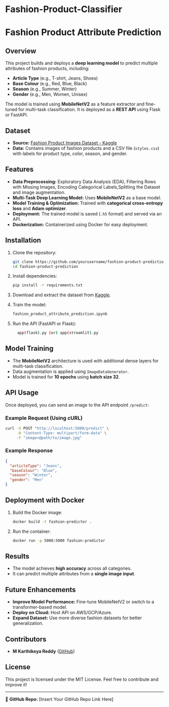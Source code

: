 # Fashion-Product-Classifier
# Fashion Product Attribute Prediction

## Overview
This project builds and deploys a **deep learning model** to predict multiple attributes of fashion products, including:
- **Article Type** (e.g., T-shirt, Jeans, Shoes)
- **Base Colour** (e.g., Red, Blue, Black)
- **Season** (e.g., Summer, Winter)
- **Gender** (e.g., Men, Women, Unisex)

The model is trained using **MobileNetV2** as a feature extractor and fine-tuned for multi-task classification. It is deployed as a **REST API** using Flask or FastAPI.

## Dataset
- **Source:** [Fashion Product Images Dataset - Kaggle](https://www.kaggle.com/datasets/paramaggarwal/fashion-product-images-dataset)
- **Data:** Contains images of fashion products and a CSV file (`styles.csv`) with labels for product type, color, season, and gender.

## Features
- **Data Preprocessing:**  Exploratory Data Analysis (EDA),  Filtering Rows with Missing Images, Encoding Categorical Labels,Splitting the Dataset and image augmentation.
- **Multi-Task Deep Learning Model:** Uses **MobileNetV2** as a base model.
- **Model Training & Optimization:** Trained with **categorical cross-entropy loss** and **Adam optimizer**.
- **Deployment:** The trained model is saved (`.h5` format) and served via an API.
- **Dockerization:** Containerized using Docker for easy deployment.

## Installation
1. Clone the repository:
   ```bash
   git clone https://github.com/yourusername/fashion-product-prediction.git
   cd fashion-product-prediction
   ```

2. Install dependencies:
   ```bash
   pip install -r requirements.txt
   ```

3. Download and extract the dataset from [Kaggle](https://www.kaggle.com/datasets/paramaggarwal/fashion-product-images-dataset).

4. Train the model:
   ```bash
   fashion_product_attribute_prediction.ipynb
   ```

5. Run the API (FastAPI or Flask):
   ```bash
     app(flask).py (or) app(streamlit).py
    ```

## Model Training
- The **MobileNetV2** architecture is used with additional dense layers for multi-task classification.
- Data augmentation is applied using `ImageDataGenerator`.
- Model is trained for **10 epochs** using **batch size 32**.

## API Usage
Once deployed, you can send an image to the API endpoint `/predict`:

### Example Request (Using cURL)
```bash
curl -X POST "http://localhost:5000/predict" \
     -H "Content-Type: multipart/form-data" \
     -F "image=@path/to/image.jpg"
```

### Example Response
```json
{
  "articleType": "Jeans",
  "baseColour": "Blue",
  "season": "Winter",
  "gender": "Men"
}
```

## Deployment with Docker
1. Build the Docker image:
   ```bash
   docker build -t fashion-predictor .
   ```
2. Run the container:
   ```bash
   docker run -p 5000:5000 fashion-predictor
   ```

## Results
- The model achieves **high accuracy** across all categories.
- It can predict multiple attributes from a **single image input**.

## Future Enhancements
- **Improve Model Performance:** Fine-tune MobileNetV2 or switch to a transformer-based model.
- **Deploy on Cloud:** Host API on AWS/GCP/Azure.
- **Expand Dataset:** Use more diverse fashion datasets for better generalization.

## Contributors
- **M Karthikeya Reddy** ([GitHub](https://github.com/karthikeyareddy183))

## License
This project is licensed under the MIT License. Feel free to contribute and improve it!

---
🔗 **GitHub Repo:** [Insert Your GitHub Repo Link Here]

